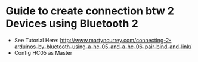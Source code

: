 # Guide to create connection btw 2 Devices  using Bluetooth 2 

- See Tutorial Here:
http://www.martyncurrey.com/connecting-2-arduinos-by-bluetooth-using-a-hc-05-and-a-hc-06-pair-bind-and-link/
- Config HC05 as Master


